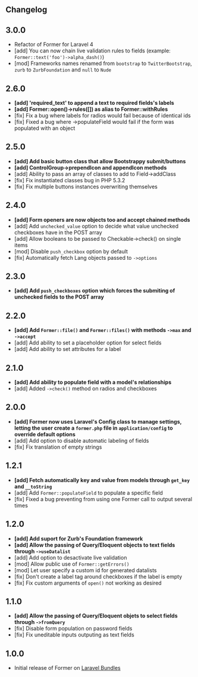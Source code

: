 ## Changelog

3.0.0
-----

- Refactor of Former for Laravel 4
- [add] You can now chain live validation rules to fields (example: `Former::text('foo')->alpha_dash()`)
- [mod] Frameworks names renamed from `bootstrap` to `TwitterBootstrap`, `zurb` to `ZurbFoundation` and `null` to `Nude`

2.6.0
-----

- **[add] 'required_text' to append a text to required fields's labels**
- **[add] Former::open()->rules([]) as alias to Former::withRules**
- [fix] Fix a bug where labels for radios would fail because of identical ids
- [fix] Fixed a bug where ->populateField would fail if the form was populated with an object

2.5.0
-----

- **[add] Add basic button class that allow Bootstrappy submit/buttons**
- **[add] ControlGroup->prependIcon and appendIcon methods**
- [add] Ability to pass an array of classes to add to Field->addClass
- [fix] Fix instantiated classes bug in PHP 5.3.2
- [fix] Fix multiple buttons instances overwriting themselves

2.4.0
-----

- **[add] Form openers are now objects too and accept chained methods**
- [add] Add `unchecked_value` option to decide what value unchecked checkboxes have in the POST array
- [add] Allow booleans to be passed to Checkable->check() on single items
- [mod] Disable `push_checkbox` option by default
- [fix] Automatically fetch Lang objects passed to `->options`

2.3.0
-----

- **[add] Add `push_checkboxes` option which forces the submiting of unchecked fields to the POST array**

2.2.0
-----

- **[add] Add `Former::file()` and `Former::files()` with methods `->max` and `->accept`**
- [add] Add ability to set a placeholder option for select fields
- [add] Add ability to set attributes for a label

2.1.0
-----

- **[add] Add ability to populate field with a model's relationships**
- [add] Added `->check()` method on radios and checkboxes

2.0.0
-----

- **[add] Former now uses Laravel's Config class to manage settings, letting the user create a `former.php` file in `application/config` to override default options**
- [add] Add option to disable automatic labeling of fields
- [fix] Fix translation of empty strings

1.2.1
-----

- **[add] Fetch automatically key and value from models through `get_key` and `__toString`**
- [add] Add `Former::populateField` to populate a specific field
- [fix] Fixed a bug preventing from using one Former call to output several times

1.2.0
-----

- **[add] Add suport for Zurb's Foundation framework**
- **[add] Allow the passing of Query/Eloquent objects to text fields through `->useDatalist`**
- [add] Add option to desactivate live validation
- [mod] Allow public use of `Former::getErrors()`
- [mod] Let user specify a custom id for generated datalists
- [fix] Don't create a label tag around checkboxes if the label is empty
- [fix] Fix custom arguments of `open()` not working as desired

1.1.0
-----

- **[add] Allow the passing of Query/Eloquent objets to select fields through `->fromQuery`**
- [fix] Disable form population on password fields
- [fix] Fix uneditable inputs outputing as text fields

1.0.0
-----

- Initial release of Former on [Laravel Bundles](http://bundles.laravel.com/bundle/former/)
